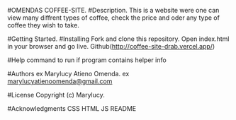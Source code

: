 #OMENDAS COFFEE-SITE.
#Description.
This is a website were one can view many diffrent types of coffee, check the price and oder any type of coffee they wish to take.

#Getting Started.
#Installing
Fork and clone this repository.
Open index.html in your browser and go live.
Github(http://coffee-site-drab.vercel.app/)

#Help
command to run if program contains helper info

#Authors
ex Marylucy Atieno Omenda.
ex marylucyatienoomenda@gmail.com

#License
Copyright (c) Marylucy.

#Acknowledgments
CSS
HTML
JS
README


